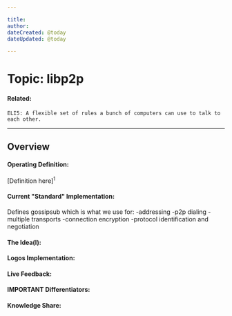 ```yaml
---

title:
author:
dateCreated: @today
dateUpdated: @today

---
```


# Topic: libp2p
#### Related:
`ELI5: A flexible set of rules a bunch of computers can use to talk to each other.`

---

## Overview

#### Operating Definition:
[Definition here]<sup>1</sup>

#### Current "Standard" Implementation:
Defines gossipsub which is what we use for:
-addressing
-p2p dialing
-multiple transports
-connection encryption
-protocol identification and negotiation

#### The Idea(l):


#### Logos Implementation:


#### Live Feedback:


#### IMPORTANT Differentiators:


#### Knowledge Share: